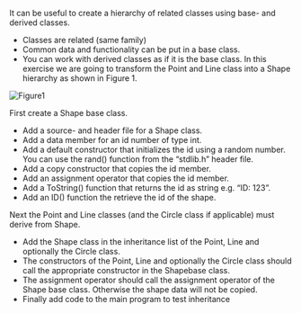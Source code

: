 It can be useful to create a hierarchy of related classes using base- and derived classes.
- Classes are related (same family)
- Common data and functionality can be put in a base class.
- You can work with derived classes as if it is the base class.
In this exercise we are going to transform the Point and Line class into a Shape hierarchy as shown in Figure 1.

![Figure1](https://raw.github.com/odekyc/My_Cplusplus_Projects/blob/master/Base_Class/Capture.png)




First create a Shape base class.
- Add a source- and header file for a Shape class.
- Add a data member for an id number of type int.
- Add a default constructor that initializes the id using a random number. You can use the rand() function from the “stdlib.h” header file.
- Add a copy constructor that copies the id member.
- Add an assignment operator that copies the id member.
- Add a ToString() function that returns the id as string e.g. “ID: 123”.
- Add an ID() function the retrieve the id of the shape.

Next the Point and Line classes (and the Circle class if applicable) must derive from Shape.

- Add the Shape class in the inheritance list of the Point, Line and optionally the Circle class.
- The constructors of the Point, Line and optionally the Circle class should call the appropriate constructor in the Shapebase class.
- The assignment operator should call the assignment operator of the Shape base class. Otherwise the shape data will not be copied.
- Finally add code to the main program to test inheritance